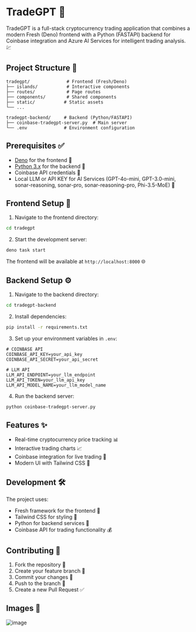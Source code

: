 # TradeGPT 🚀 

TradeGPT is a full-stack cryptocurrency trading application that combines a modern Fresh (Deno) frontend with a Python (FASTAPI) backend for Coinbase integration and Azure AI Services for intelligent trading analysis. 💹

## Project Structure 📁

```
tradegpt/              # Frontend (Fresh/Deno)
├── islands/           # Interactive components
├── routes/            # Page routes
├── components/        # Shared components
├── static/           # Static assets
└── ...

tradegpt-backend/     # Backend (Python/FASTAPI)
├── coinbase-tradegpt-server.py  # Main server
└── .env              # Environment configuration
```

## Prerequisites ✅

- [Deno](https://deno.land/manual/getting_started/installation) for the frontend 🦕
- [Python 3.x](https://www.python.org/downloads/) for the backend 🐍
- Coinbase API credentials 🔑
- Local LLM or API KEY for AI Services (GPT-4o-mini, GPT-3.0-mini, sonar-reasoning, sonar-pro, sonar-reasoning-pro, Phi-3.5-MoE) 🤖

## Frontend Setup 🎨

1. Navigate to the frontend directory:
```bash
cd tradegpt
```

2. Start the development server:
```bash
deno task start
```

The frontend will be available at `http://localhost:8000` 🌐

## Backend Setup ⚙️

1. Navigate to the backend directory:
```bash
cd tradegpt-backend
```

2. Install dependencies:
```bash
pip install -r requirements.txt
```

3. Set up your environment variables in `.env`:
```
# COINBASE API
COINBASE_API_KEY=your_api_key
COINBASE_API_SECRET=your_api_secret

# LLM API
LLM_API_ENDPOINT=your_llm_endpoint
LLM_API_TOKEN=your_llm_api_key
LLM_API_MODEL_NAME=your_llm_model_name
```

4. Run the backend server:
```bash
python coinbase-tradegpt-server.py
```

## Features ✨

- Real-time cryptocurrency price tracking 📊
- Interactive trading charts 📈
- Coinbase integration for live trading 💱
- Modern UI with Tailwind CSS 🎯

## Development 🛠️

The project uses:
- Fresh framework for the frontend 🌟
- Tailwind CSS for styling 💅
- Python for backend services 🐍
- Coinbase API for trading functionality 💰

## Contributing 🤝

1. Fork the repository 🍴
2. Create your feature branch 🌿
3. Commit your changes 💾
4. Push to the branch 🚀
5. Create a new Pull Request ✅

## Images 📸
![image](https://github.com/user-attachments/assets/348fdca7-29f2-46d7-b86d-4f49342f0ccd)

